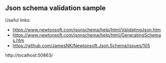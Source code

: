 ## Json schema validation sample
Useful links:
* https://www.newtonsoft.com/jsonschema/help/html/ValidatingJson.htm
* https://www.newtonsoft.com/jsonschema/help/html/GeneratingSchemas.htm
* https://github.com/JamesNK/Newtonsoft.Json.Schema/issues/105

http://localhost:50863/